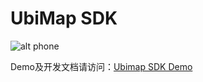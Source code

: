 UbiMap SDK 
==========

![alt phone](http://ubirouting.com/imageUse/UbiMap.gif)

Demo及开发文档请访问：[Ubimap SDK Demo](https://github.com/UbiroutingDevelop/UbiMapDemoAndroid)
